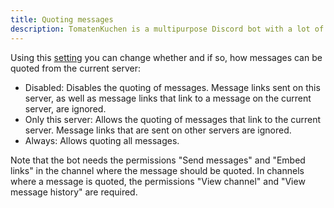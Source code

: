 ```yaml
---
title: Quoting messages
description: TomatenKuchen is a multipurpose Discord bot with a lot of features for your server. Dies ist ein Feature, um eine gesendete Nachricht anhand eines Links zu zitieren.
---
```


Using this [setting](https://tomatenkuchen.com/dashboard/settings#quoteDiscordLink) you can change whether and if so, how messages can be quoted from the current server:

- Disabled: Disables the quoting of messages. Message links sent on this server, as well as message links that link to a message on the current server, are ignored.
- Only this server: Allows the quoting of messages that link to the current server. Message links that are sent on other servers are ignored.
- Always: Allows quoting all messages.

Note that the bot needs the permissions "Send messages" and "Embed links" in the channel where the message should be quoted.
In channels where a message is quoted, the permissions "View channel" and "View message history" are required.
